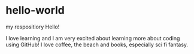 # hello-world
my respositiory
Hello!

I love learning and I am very excited about learning more about coding using GitHub! I love coffee, the beach and books, especially sci fi fantasy. 

